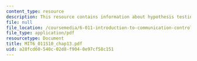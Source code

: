 ```yaml
---
content_type: resource
description: This resource contains information about hypothesis testing.
file: null
file_location: /coursemedia/6-011-introduction-to-communication-control-and-signal-processing-spring-2010/a28fcd60540c02d8f9040e97cf58c151_MIT6_011S10_chap13.pdf
file_type: application/pdf
resourcetype: Document
title: MIT6_011S10_chap13.pdf
uid: a28fcd60-540c-02d8-f904-0e97cf58c151
---
```

